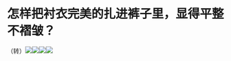 # 怎样把衬衣完美的扎进裤子里，显得平整不褶皱？

（转）![](https://pic3.zhimg.com/f9317e0cdb563e67a8ac693fafe24eb2_b.jpg)![](https://pic2.zhimg.com/32504a8b18ad1fa4ffe6d61385137309_b.jpg)![](https://pic2.zhimg.com/1435ebcc3b8357bbc708fec6448d93fd_b.jpg)![](https://pic3.zhimg.com/8f4bffaf8e2e5fd91858032ac417027a_b.jpg)